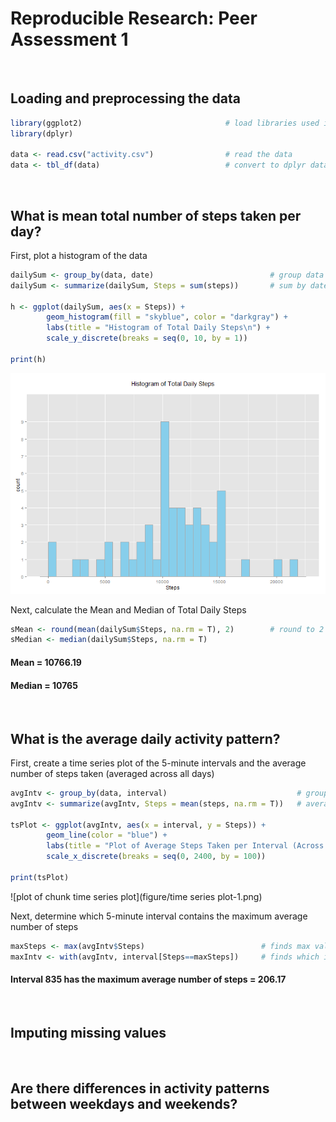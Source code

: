Reproducible Research: Peer Assessment 1
======================================================

<br>

## Loading and preprocessing the data


```r
library(ggplot2)                                # load libraries used in this assignment
library(dplyr)

data <- read.csv("activity.csv")                # read the data
data <- tbl_df(data)                            # convert to dplyr data frame
```

<br>

## What is mean total number of steps taken per day?

First, plot a histogram of the data


```r
dailySum <- group_by(data, date)                          # group data by date
dailySum <- summarize(dailySum, Steps = sum(steps))       # sum by date

h <- ggplot(dailySum, aes(x = Steps)) + 
        geom_histogram(fill = "skyblue", color = "darkgray") +
        labs(title = "Histogram of Total Daily Steps\n") +
        scale_y_discrete(breaks = seq(0, 10, by = 1))

print(h)
```

![plot of chunk histogram](figure/histogram-1.png) 

Next, calculate the Mean and Median of Total Daily Steps


```r
sMean <- round(mean(dailySum$Steps, na.rm = T), 2)        # round to 2 decimal places
sMedian <- median(dailySum$Steps, na.rm = T)
```

#### Mean = 10766.19  
#### Median = 10765

<br>

## What is the average daily activity pattern?

First, create a time series plot of the 5-minute intervals and the average number of steps
taken (averaged across all days)


```r
avgIntv <- group_by(data, interval)                             # group data by interval
avgIntv <- summarize(avgIntv, Steps = mean(steps, na.rm = T))   # average by interval

tsPlot <- ggplot(avgIntv, aes(x = interval, y = Steps)) + 
        geom_line(color = "blue") +
        labs(title = "Plot of Average Steps Taken per Interval (Across all Days)\n") +
        scale_x_discrete(breaks = seq(0, 2400, by = 100))

print(tsPlot)
```

![plot of chunk time series plot](figure/time series plot-1.png) 

Next, determine which 5-minute interval contains the maximum average number of steps


```r
maxSteps <- max(avgIntv$Steps)                          # finds max value in Steps column
maxIntv <- with(avgIntv, interval[Steps==maxSteps])     # finds which interval it is
```

#### Interval 835 has the maximum average number of steps = 206.17

<br>

## Imputing missing values


<br>

## Are there differences in activity patterns between weekdays and weekends?
